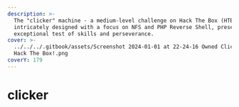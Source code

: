 ```yaml
---
description: >-
  The "clicker" machine - a medium-level challenge on Hack The Box (HTB),
  intricately designed with a focus on NFS and PHP Reverse Shell, presented an
  exceptional test of skills and perseverance.
cover: >-
  ../../../.gitbook/assets/Screenshot 2024-01-01 at 22-24-16 Owned Clicker from
  Hack The Box!.png
coverY: 179
---
```


# clicker

